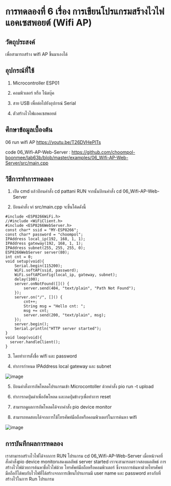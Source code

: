 # การทดลองที่ 6 เรื่อง การเขียนโปรแกรมสร้างไวไฟแอคเซสพอยต์ (Wifi AP)

## วัตถุประสงค์ 
เพื่อสามารถสร้าง wifi AP ขึ้นมาเองได้

## อุปกรณ์ที่ใช้
1. Microcontroller ESP01

2. คอมพิวเตอร์ หรือ โน้ตบุ๊ค

3. สาย USB เพื่อต่อไปยังอุปกรณ์ Serial

4. ตัวสร้างไวไฟแอคเซสพอยต์ 

## ศึกษาข้อมูลเบื้องต้น
06 run wifi AP https://youtu.be/T26DVHePlTs

code 06_Wifi-AP-Web-Server : https://github.com/choompol-boonmee/lab63b/blob/master/examples/06_Wifi-AP-Web-Server/src/main.cpp

## วิธีการทำการทดลอง
1. เปิด cmd แล้วป้อนคำสั่ง cd pattani RUN จากนั้นป้อนคำสั่ง cd 06_Wifi-AP-Web-Server

2. ป้อนคำสั่ง vi src/main.cpp จะขึ้นโค้ดดังนี้

```
#include <ESP8266WiFi.h>
//#include <WiFiClient.h>
#include <ESP8266WebServer.h>
const char* ssid = "MY-ESP8266";
const char* password = "choompol";
IPAddress local_ip(192, 168, 1, 1);
IPAddress gateway(192, 168, 1, 1);
IPAddress subnet(255, 255, 255, 0);
ESP8266WebServer server(80);
int cnt = 0;
void setup(void){
	Serial.begin(115200);
	WiFi.softAP(ssid, password);
	WiFi.softAPConfig(local_ip, gateway, subnet);
	delay(100);
	server.onNotFound([]() {
		server.send(404, "text/plain", "Path Not Found");
	});
	server.on("/", []() {
		cnt++;
		String msg = "Hello cnt: ";
		msg += cnt;
		server.send(200, "text/plain", msg);
	});
	server.begin();
	Serial.println("HTTP server started");
}
void loop(void){
  server.handleClient();
}
```

3. โดยทำการตั้งชื่อ wifi และ password

4. ทำการกำหนด IPAddress local gateway และ subnet 

![image](https://user-images.githubusercontent.com/80879791/112335580-f1b1d280-8cee-11eb-9c76-23c41c39eafe.png)

5. ป้อนคำสั่งการอัพโหลดโปรแกรมเข้า Microcontoller ด้วยคำสั่ง pio run -t upload

6. ทำการกดปุ่มดำเพื่ออัพโหลด และกดปุ่มข้างๆเพื่อทำการ reset

7. สามารถดุูผลการอัพโหลดได้จากคำสั่ง pio device monitor

8. สามารถทดสอบได้จากการใช้โทรศัพท์มือถือหรือคอมพิวเตอร์ในการค้นหา wifi 

![image](https://user-images.githubusercontent.com/80879791/112336619-d0051b00-8cef-11eb-9d7d-0f23287c7e0c.png)

## การบันทึกผลการทดลอง
เราสามารถสร้างไวไฟได้จากการ RUN โปรแกรม cd 06_Wifi-AP-Web-Server เมื่อหน้าจอที่สั่งคำสั่งpio device monitorแสดงผลลัพธ์ server started เราจะสามารถตรวจสอบผลลัพธ์ การสร้างไวไฟด้วยการค้นหาชื่อไวไฟด้วย โทรศัพท์มือถือหรือคอมพิวเตอร์ ซึ่งจากการค้นหาด้วยโทรศัพท์มือถือก็ได้พบกับไวไฟที่ได้สร้างจากการเขียนโปรแกรมมี user name และ password ตรงกับที่สร้างไว้ในการ Run โปรแกรม

